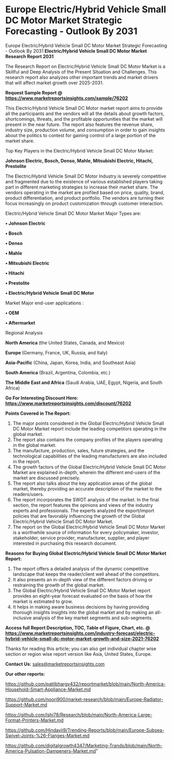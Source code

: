 # Europe Electric/Hybrid Vehicle Small DC Motor Market Strategic Forecasting - Outlook By 2031
Europe Electric/Hybrid Vehicle Small DC Motor Market Strategic Forecasting - Outlook By 2031
<strong>Electric/Hybrid Vehicle Small DC Motor Market Research Report 2031</strong>

The Research Report on Electric/Hybrid Vehicle Small DC Motor Market is a Skillful and Deep Analysis of the Present Situation and Challenges. This research report also analyzes other important trends and market drivers that will affect market growth over 2025-2031.

<strong>Request Sample Report @ <a href=https://www.marketreportsinsights.com/sample/76202>https://www.marketreportsinsights.com/sample/76202</a></strong>

This Electric/Hybrid Vehicle Small DC Motor market report aims to provide all the participants and the vendors will all the details about growth factors, shortcomings, threats, and the profitable opportunities that the market will present in the near future. The report also features the revenue share, industry size, production volume, and consumption in order to gain insights about the politics to contest for gaining control of a large portion of the market share.

Top Key Players in the Electric/Hybrid Vehicle Small DC Motor Market:

<strong>Johnson Electric, Bosch, Denso, Mahle, Mitsubishi Electric, Hitachi, Prestolite</strong>

The Electric/Hybrid Vehicle Small DC Motor Industry is severely competitive and fragmented due to the existence of various established players taking part in different marketing strategies to increase their market share. The vendors operating in the market are profiled based on price, quality, brand, product differentiation, and product portfolio. The vendors are turning their focus increasingly on product customization through customer interaction.

Electric/Hybrid Vehicle Small DC Motor Market Major Types are:

<strong>• Johnson Electric

• Bosch

• Denso

• Mahle

• Mitsubishi Electric

• Hitachi

• Prestolite

• Electric/Hybrid Vehicle Small DC Motor</strong>

Market Major end-user applications :

<strong>• OEM

• Aftermarket</strong>

Regional Analysis

</u><strong><b>North America</b></strong> (the United States, Canada, and Mexico)

<strong><b>Europe </b></strong>(Germany, France, UK, Russia, and Italy)

<strong><b>Asia-Pacific</b></strong> (China, Japan, Korea, India, and Southeast Asia)

<strong><b>South America</b></strong> (Brazil, Argentina, Colombia, etc.)

<strong><b>The Middle East and Africa</b></strong> (Saudi Arabia, UAE, Egypt, Nigeria, and South Africa)

<strong>Go For Interesting Discount Here: <a href=https://www.marketreportsinsights.com/discount/76202>https://www.marketreportsinsights.com/discount/76202</a></strong>

<strong>Points Covered in The Report:</strong>
<ol>
  <li>The major points considered in the Global Electric/Hybrid Vehicle Small DC Motor Market report include the leading competitors operating in the global market.</li>
  <li>The report also contains the company profiles of the players operating in the global market.</li>
  <li>The manufacture, production, sales, future strategies, and the technological capabilities of the leading manufacturers are also included in the report.</li>
  <li>The growth factors of the Global Electric/Hybrid Vehicle Small DC Motor Market are explained in-depth, wherein the different end-users of the market are discussed precisely.</li>
  <li>The report also talks about the key application areas of the global market, thereby providing an accurate description of the market to the readers/users.</li>
  <li>The report incorporates the SWOT analysis of the market. In the final section, the report features the opinions and views of the industry experts and professionals. The experts analyzed the export/import policies that are favorably influencing the growth of the Global Electric/Hybrid Vehicle Small DC Motor Market.</li>
  <li>The report on the Global Electric/Hybrid Vehicle Small DC Motor Market is a worthwhile source of information for every policymaker, investor, stakeholder, service provider, manufacturer, supplier, and player interested in purchasing this research document.</li>
</ol>
<strong>Reasons for Buying Global Electric/Hybrid Vehicle Small DC Motor Market Report:</strong>

<ol>
  <li>The report offers a detailed analysis of the dynamic competitive landscape that keeps the reader/client well ahead of the competitors.</li>
  <li>It also presents an in-depth view of the different factors driving or restraining the growth of the global market.</li>
  <li>The Global Electric/Hybrid Vehicle Small DC Motor Market report provides an eight-year forecast evaluated on the basis of how the market is estimated to grow.</li>
  <li>It helps in making aware business decisions by having providing thorough insights insights into the global market and by making an all-inclusive analysis of the key market segments and sub-segments.</li>
</ol>
<strong>Access full Report Description, TOC, Table of Figure, Chart, etc. @ <a href=https://www.marketreportsinsights.com/industry-forecast/electric-hybrid-vehicle-small-dc-motor-market-growth-and-size-2021-76202>https://www.marketreportsinsights.com/industry-forecast/electric-hybrid-vehicle-small-dc-motor-market-growth-and-size-2021-76202</a></strong>


Thanks for reading this article; you can also get individual chapter wise section or region wise report version like Asia, United States, Europe.

<strong>Contact Us:</strong>
sales@marketreportsinsights.com

<strong>Our other reports:</strong>

<a href=https://github.com/patilbhargv432/reportmarket/blob/main/North-America-Household-Smart-Appliance-Market.md>https://github.com/patilbhargv432/reportmarket/blob/main/North-America-Household-Smart-Appliance-Market.md</a>

<a href=https://github.com/noori900/market-research/blob/main/Europe-Radiator-Support-Market.md>https://github.com/noori900/market-research/blob/main/Europe-Radiator-Support-Market.md</a>

<a href=https://github.com/Ishi78/Research/blob/main/North-America-Large-Format-Printers-Market.md>https://github.com/Ishi78/Research/blob/main/North-America-Large-Format-Printers-Market.md</a>

<a href=https://github.com/Hindavii9/Trending-Reports/blob/main/Europe-Subsea-Swivel-Joints-%26-Flanges-Market.md>https://github.com/Hindavii9/Trending-Reports/blob/main/Europe-Subsea-Swivel-Joints-%26-Flanges-Market.md</a>

<a href=https://github.com/digitalgrowth4347/Marketing-Trands/blob/main/North-America-Pulsation-Dampeners-Market.md>https://github.com/digitalgrowth4347/Marketing-Trands/blob/main/North-America-Pulsation-Dampeners-Market.md</a>"
